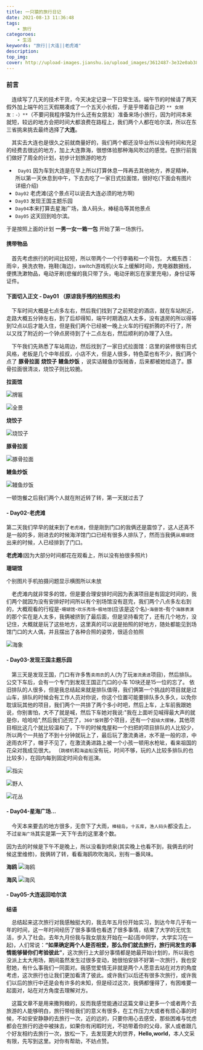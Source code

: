 ```yaml
---
title: 一只猿的旅行日记
date: 2021-08-13 11:36:48
tags:
    - 旅行
categoroes:
    - 生活
keywords: "旅行||大连||老虎滩"
description: 
top_img:
cover: http://upload-images.jianshu.io/upload_images/3612487-3e32e0ab38d743ce?imageMogr2/auto-orient/strip%7CimageView2/2/w/1240
---
```



### 前言

　连续写了几天的技术干货，今天决定记录一下日常生活。端午节的时候请了两天假外加上端午的三天假期凑成了一个五天小长假，于是乎带着自己的 ` ** 女朋友：-）** `（不要问我程序猿为什么还有女朋友）准备来场小旅行，因为时间本来就短，较远的地方会把时间大都浪费在路程上，我们两个人都在哈尔滨，所以在东三省挑来挑去最终选择了**大连**。

　其实去大连也是很久之前就商量好的，我们两个都还没毕业所以没有时间和充足的经费去很远的地方，加上大连靠海，很想体验那种海风吹过的感觉。在旅行前我们做好了周全的计划，初步计划旅游的地方

+ ` Day01` 因为车到大连是在早上所以打算休息一阵再去其他地方，养足精神，所以第一天休息到中午，下去去吃了一家日式拉面馆，很好吃(下面会有图片详细介绍)
+ `Day02` 老虎滩(这个景点可以说去大连必须的地方啊)
+ `Day03` 发现王国主题乐园
+ `Day04`本来打算去星海广场，渔人码头，棒槌岛等其他景点 
+ `Day05` 这天回到哈尔滨。

于是按照上面的计划 **一男一女一箱一包** 开始了第一场旅行。

#### 携带物品

　首先考虑旅行的时间比较短，所以带两个一个行李箱和一个背包，
大概东西：雨伞，换洗衣物，拖鞋(海边)，switch游戏机(火车上缓解时间)，充电器数据线，便携洗漱物品，电动牙刷(悲催的我只带了头，电动牙刷忘在家里充电)，身份证等证件。

#### 下面切入正文 - Day01 （原谅我手残的拍照技术)

　下车时间大概是七点多左右，然后我们找到了之前预定的酒店，就在车站附近，走路大概五分钟左右，到了后却得知，端午时期酒店人太多，没有退房的所以得等到12点以后才能入住，但是我们两个已经被一晚上火车的行程折腾的不行了，所以又找了附近的一个钟点房待到了十二点左右，然后顺利的办理了入住。

　下午我们先熟悉了车站周边，然后找到了一家日式拉面馆：店里的装修很有日式风格，老板是几个中年叔叔，小店不大，但是人很多，特色菜也有不少，我们两个点了 **豚骨拉面** **烧饺子** **鳗鱼炒饭** ，说实话鳗鱼炒饭贼香，后来都被她给造了。豚骨拉面很清淡，烧饺子则比较脆。

**拉面馆**

![牌匾](http://upload-images.jianshu.io/upload_images/3612487-3e32e0ab38d743ce?imageMogr2/auto-orient/strip%7CimageView2/2/w/1240)

![全景](http://upload-images.jianshu.io/upload_images/3612487-89374da0ba038ae3?imageMogr2/auto-orient/strip%7CimageView2/2/w/1240)

**烧饺子**

![烧饺子](http://upload-images.jianshu.io/upload_images/3612487-1cacb79ab45cbf74?imageMogr2/auto-orient/strip%7CimageView2/2/w/1240)

**豚骨拉面**

![豚骨拉面](http://upload-images.jianshu.io/upload_images/3612487-87b4fa92fa6abe5c?imageMogr2/auto-orient/strip%7CimageView2/2/w/1240)

**鳗鱼炒饭**

![鳗鱼炒饭](http://upload-images.jianshu.io/upload_images/3612487-b20234902507eadd?imageMogr2/auto-orient/strip%7CimageView2/2/w/1240)

一顿饱餐之后我们两个人就在附近转了转，第一天就过去了

#### - Day02-老虎滩

第二天我们早早的就来到了`老虎滩`，但是刚到门口的我俩还是震惊了，这人还真不是一般的多，刚进去的时候海洋馆门口已经有很多人排队了，然而当我俩从`珊瑚馆`出来的时候，人已经排到了门口。

**老虎滩**(因为大部分时间都花在观看上，所以没有拍很多照片)

**珊瑚馆**

个别图片手机拍摄问题显示横图所以未放

　老虎滩内就非常多的馆，但是要合理安排时间因为表演项目是有固定时间的，我们两个就因为没有安排好时间所以有个别场馆没有逛完，我们两个八点多左右到的，大概观看的行程是-`珊瑚馆`-`欢乐秀场`-`极地馆`(应该是这个名)-`海兽馆`-有个`海豚表演`的那个实在是人太多，我俩被挤到了最后面，但是坚持看完了，还有几个地方，没记住，大概就是玩了这些地方，这里真的可以说是拍照的好地方，随处都能见到场馆门口的大人偶，并且摆出了各种合照的姿势，很适合拍照

![海象](http://upload-images.jianshu.io/upload_images/3612487-b35fae0bd4cfcc15?imageMogr2/auto-orient/strip%7CimageView2/2/w/1240)
#### - Day03-发现王国主题乐园

　第三天是发现王国，门口有许多售`卖雨衣`的人(为了玩`激流勇进`项目)，然后排队。公交下车后，会有一个专门到发现王国正门口的小车 10块还是15一位的忘了。
依旧排队的人很多，但是我总结起来就是排队值得，我们俩第一个挑战的项目就是过山车，排队的时候会有工作人员对你说，你这个位置可能要排队多久多久，以免你耽误玩其他的项目，我们两个一共排了两个多小时吧，然后上车，上车前我跟她说，你别害怕，大不了就是喊，然后下车她对我说:"我在上面听见喊得最大声的就是你，哈哈哈",然后我们还完了，`360°旋转`那个项目，还有一个`超级大摆锤`，其他项目相比这几个就比较温和了，下午的时候鬼屋和一个扫把的项目排队的人比较少，所以两个一共拍了不到十分钟就玩上了，最后玩了激流勇进，水不是一般的凉，中途雨衣坏了，帽子不见了，在激流勇进路上被一个小孩一顿用水枪呲，看来祖国的花朵对我成见很大。 （`跳楼机`和`海盗船`没有玩，时间不够，玩的人比较多排队的也比较多），在园内每到固定时间会有巡演。

![指尖](http://upload-images.jianshu.io/upload_images/3612487-430bd875b10a588e.JPG?imageMogr2/auto-orient/strip%7CimageView2/2/w/1240)

![野人](http://upload-images.jianshu.io/upload_images/3612487-f52641ea9ce3abad.JPG?imageMogr2/auto-orient/strip%7CimageView2/2/w/1240)

![花丛](http://upload-images.jianshu.io/upload_images/3612487-600702912fd1d67a.JPG?imageMogr2/auto-orient/strip%7CimageView2/2/w/1240)

#### - Day04-星海广场...

　今天本来要去的地方很多，无奈下了大雨，`棒槌岛`，`十五库`，`渔人码头`都没去上，不过`星海广场`其实是第一天下午去的这里凑个数。

因为去的时候是下午不是晚上，所以没看到喷泉(其实晚上也看不到，我俩去的时候这里维修)，我俩转了转，看看海鸥吹吹海风，别有一番风味。

**海鸥**
![海鸥](http://upload-images.jianshu.io/upload_images/3612487-463d480841f503c1.JPG?imageMogr2/auto-orient/strip%7CimageView2/2/w/1240)

**海风**
![海风](http://upload-images.jianshu.io/upload_images/3612487-b1f6748fabb9a307.JPG?imageMogr2/auto-orient/strip%7CimageView2/2/w/1240)

#### - Day05-大连返回哈尔滨

**结语** 

　总结起来这次旅行对我感触挺大的，我去年五月份开始实习，到达今年几乎有一年的时间，这一年时间经历了很多事情也看透了很多事情，结束了大学的无忧生活，步入了社会。去年九月份我与我女朋友开始在一起(高中同学，大学实习在一起)，人们常说：**“如果确定两个人是否相爱，那么你们就去旅行，旅行间发生的事情能够替你们考验彼此”**，这次旅行上大部分事情都是她最开始计划的，所以我也没派上太大用场，期间虽然发生过很多变动，她很怕安排不好第一次旅行，我也安慰她，有什么事我们一同面对。我感觉爱情无非就是两个人愿意去站在对方的角度考虑，这次旅行也让我们更加看清了彼此。或许我们以后还有很多次旅行，或许我们以后的旅行中还是会有许多的未知，但是经过这次，我俩都懂得了，有困难要一起面对，站在对方角度去理解对方。

　这篇文章不是用来撒狗粮的，反而我感觉能通过这篇文章让更多一个或者两个去旅游的人能够明白，旅行带给我们的意义有很多，在工作压力大或者有烦心事的时候，不如安安静静的去旅行一次，近的远的，只要你用心去感受，那些困难与忧虑都会在旅行的途中被抹去，如果你有闲暇时光，不妨带着你的父母，家人或者跟几个好友相约去旅行一次，放松一下，去发现更大的世界，**Hello,world**，本人文采有限，先写到这里。对你有帮助，不妨点赞。





